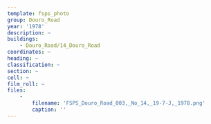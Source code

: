 ```yaml
---
template: fsps_photo
group: Douro_Road
year: '1978'
description: ~
buildings:
    - Douro_Road/14_Douro_Road
coordinates: ~
heading: ~
classification: ~
section: ~
cell: ~
film_roll: ~
files:
    -
        filename: 'FSPS_Douro_Road_003,_No_14,_19-7-J,_1978.png'
        caption: ''
---
```

